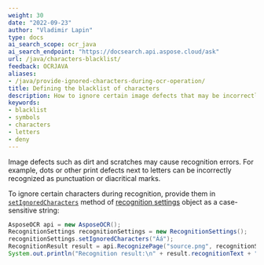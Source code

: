 ```yaml
---
weight: 30
date: "2022-09-23"
author: "Vladimir Lapin"
type: docs
ai_search_scope: ocr_java
ai_search_endpoint: "https://docsearch.api.aspose.cloud/ask"
url: /java/characters-blacklist/
feedback: OCRJAVA
aliases:
- /java/provide-ignored-characters-during-ocr-operation/
title: Defining the blacklist of characters
description: How to ignore certain image defects that may be incorrectly recognized as characters.
keywords:
- blacklist
- symbols
- characters
- letters
- deny
---
```


Image defects such as dirt and scratches may cause recognition errors. For example, dots or other print defects next to letters can be incorrectly recognized as punctuation or diacritical marks.

To ignore certain characters during recognition, provide them in [`setIgnoredCharacters`](https://reference.aspose.com/ocr/java/com.aspose.ocr/RecognitionSettings#setIgnoredCharacters-java.lang.String-) method of [recognition settings](https://reference.aspose.com/ocr/java/com.aspose.ocr/RecognitionSettings) object as a case-sensitive string:

```java
AsposeOCR api = new AsposeOCR();
RecognitionSettings recognitionSettings = new RecognitionSettings();
recognitionSettings.setIgnoredCharacters("Áá");
RecognitionResult result = api.RecognizePage("source.png", recognitionSettings);
System.out.println("Recognition result:\n" + result.recognitionText + "\n\n");
```
